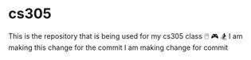# cs305
This  is the repository that is being used for my cs305 class
🖱️ 🎮 🏂
I am making this change for the commit
I am making change for commit
